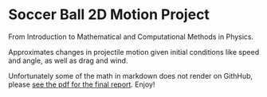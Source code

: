 # Soccer Ball 2D Motion Project

From Introduction to Mathematical and Computational Methods in Physics.

Approximates changes in projectile motion given initial conditions like speed and angle, as well as drag and wind. 

Unfortunately some of the math in markdown does not render on GithHub, please [see the pdf for the final report](https://github.com/ajhoyt/CompPhysics-Kinematics/blob/main/project1report.pdf). 
Enjoy!
